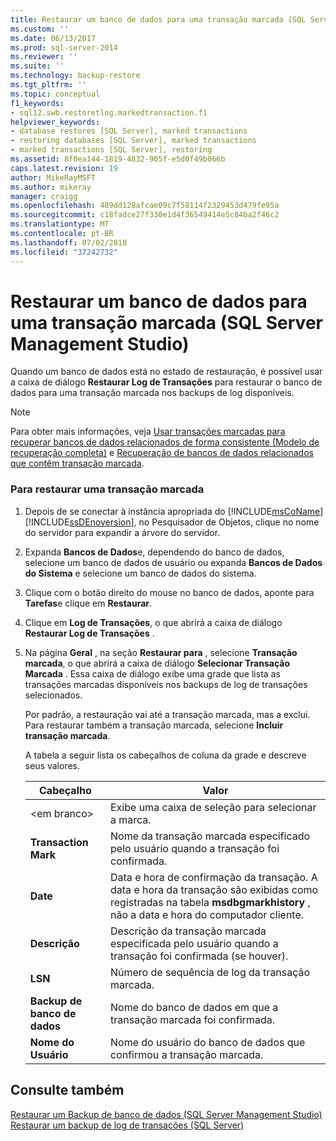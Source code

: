 ```yaml
---
title: Restaurar um banco de dados para uma transação marcada (SQL Server Management Studio) | Microsoft Docs
ms.custom: ''
ms.date: 06/13/2017
ms.prod: sql-server-2014
ms.reviewer: ''
ms.suite: ''
ms.technology: backup-restore
ms.tgt_pltfrm: ''
ms.topic: conceptual
f1_keywords:
- sql12.swb.restoretlog.markedtransaction.f1
helpviewer_keywords:
- database restores [SQL Server], marked transactions
- restoring databases [SQL Server], marked transactions
- marked transactions [SQL Server], restoring
ms.assetid: 8f0ea144-1819-4832-905f-e5d0f49b066b
caps.latest.revision: 19
author: MikeRayMSFT
ms.author: mikeray
manager: craigg
ms.openlocfilehash: 489dd128afcae09c7f58114f2329453d479fe95a
ms.sourcegitcommit: c18fadce27f330e1d4f36549414e5c84ba2f46c2
ms.translationtype: MT
ms.contentlocale: pt-BR
ms.lasthandoff: 07/02/2018
ms.locfileid: "37242732"
---
```

# <a name="restore-a-database-to-a-marked-transaction-sql-server-management-studio"></a>Restaurar um banco de dados para uma transação marcada (SQL Server Management Studio)
  Quando um banco de dados está no estado de restauração, é possível usar a caixa de diálogo **Restaurar Log de Transações** para restaurar o banco de dados para uma transação marcada nos backups de log disponíveis.  
  
> [!NOTE]  
>  Para obter mais informações, veja [Usar transações marcadas para recuperar bancos de dados relacionados de forma consistente &#40;Modelo de recuperação completa&#41;](use-marked-transactions-to-recover-related-databases-consistently.md) e [Recuperação de bancos de dados relacionados que contêm transação marcada](recovery-of-related-databases-that-contain-marked-transaction.md).  
  
### <a name="to-restore-a-marked-transaction"></a>Para restaurar uma transação marcada  
  
1.  Depois de se conectar à instância apropriada do [!INCLUDE[msCoName](../../includes/msconame-md.md)] [!INCLUDE[ssDEnoversion](../../includes/ssdenoversion-md.md)], no Pesquisador de Objetos, clique no nome do servidor para expandir a árvore do servidor.  
  
2.  Expanda **Bancos de Dados**e, dependendo do banco de dados, selecione um banco de dados de usuário ou expanda **Bancos de Dados do Sistema** e selecione um banco de dados do sistema.  
  
3.  Clique com o botão direito do mouse no banco de dados, aponte para **Tarefas**e clique em **Restaurar**.  
  
4.  Clique em **Log de Transações**, o que abrirá a caixa de diálogo **Restaurar Log de Transações** .  
  
5.  Na página **Geral** , na seção **Restaurar para** , selecione **Transação marcada**, o que abrirá a caixa de diálogo **Selecionar Transação Marcada** . Essa caixa de diálogo exibe uma grade que lista as transações marcadas disponíveis nos backups de log de transações selecionados.  
  
     Por padrão, a restauração vai até a transação marcada, mas a exclui. Para restaurar também a transação marcada, selecione **Incluir transação marcada**.  
  
     A tabela a seguir lista os cabeçalhos de coluna da grade e descreve seus valores.  
  
    |Cabeçalho|Valor|  
    |------------|-----------|  
    |\<em branco>|Exibe uma caixa de seleção para selecionar a marca.|  
    |**Transaction Mark**|Nome da transação marcada especificado pelo usuário quando a transação foi confirmada.|  
    |**Date**|Data e hora de confirmação da transação. A data e hora da transação são exibidas como registradas na tabela **msdbgmarkhistory** , não a data e hora do computador cliente.|  
    |**Descrição**|Descrição da transação marcada especificada pelo usuário quando a transação foi confirmada (se houver).|  
    |**LSN**|Número de sequência de log da transação marcada.|  
    |**Backup de banco de dados**|Nome do banco de dados em que a transação marcada foi confirmada.|  
    |**Nome do Usuário**|Nome do usuário do banco de dados que confirmou a transação marcada.|  
  
## <a name="see-also"></a>Consulte também  
 [Restaurar um Backup de banco de dados &#40;SQL Server Management Studio&#41;](restore-a-database-backup-using-ssms.md)   
 [Restaurar um backup de log de transações &#40;SQL Server&#41;](restore-a-transaction-log-backup-sql-server.md)  
  
  
